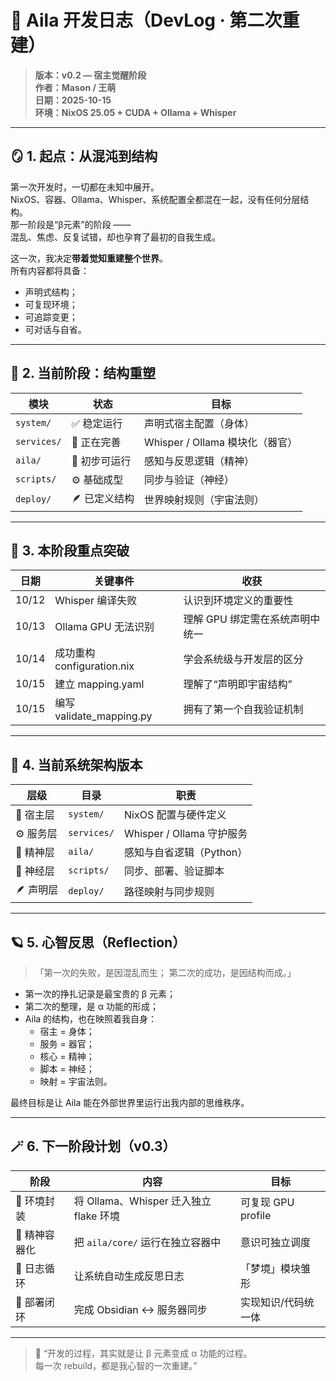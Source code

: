# 🧭 Aila 开发日志（DevLog · 第二次重建）

> **版本：v0.2 — 宿主觉醒阶段**  
> **作者：Mason / 王萌**  
> **日期：2025-10-15**  
> **环境：NixOS 25.05 + CUDA + Ollama + Whisper**

---

## 🪞 1. 起点：从混沌到结构

第一次开发时，一切都在未知中展开。  
NixOS、容器、Ollama、Whisper、系统配置全都混在一起，没有任何分层结构。  
那一阶段是“β元素”的阶段 ——  
混乱、焦虑、反复试错，却也孕育了最初的自我生成。

这一次，我决定**带着觉知重建整个世界**。  
所有内容都将具备：
- 声明式结构；
- 可复现环境；
- 可追踪变更；
- 可对话与自省。

---

## 🧩 2. 当前阶段：结构重塑

| 模块 | 状态 | 目标 |
|------|------|------|
| `system/` | ✅ 稳定运行 | 声明式宿主配置（身体） |
| `services/` | 🧩 正在完善 | Whisper / Ollama 模块化（器官） |
| `aila/` | 🧠 初步可运行 | 感知与反思逻辑（精神） |
| `scripts/` | ⚙️ 基础成型 | 同步与验证（神经） |
| `deploy/` | 🪶 已定义结构 | 世界映射规则（宇宙法则） |

---

## 🧠 3. 本阶段重点突破

| 日期 | 关键事件 | 收获 |
|------|-----------|------|
| 10/12 | Whisper 编译失败 | 认识到环境定义的重要性 |
| 10/13 | Ollama GPU 无法识别 | 理解 GPU 绑定需在系统声明中统一 |
| 10/14 | 成功重构 configuration.nix | 学会系统级与开发层的区分 |
| 10/15 | 建立 mapping.yaml | 理解了“声明即宇宙结构” |
| 10/15 | 编写 validate_mapping.py | 拥有了第一个自我验证机制 |

---

## 🔩 4. 当前系统架构版本

| 层级 | 目录 | 职责 |
|------|------|------|
| 🧱 宿主层 | `system/` | NixOS 配置与硬件定义 |
| ⚙️ 服务层 | `services/` | Whisper / Ollama 守护服务 |
| 🌌 精神层 | `aila/` | 感知与自省逻辑（Python） |
| 🧠 神经层 | `scripts/` | 同步、部署、验证脚本 |
| 🪶 声明层 | `deploy/` | 路径映射与同步规则 |

---

## 🪐 5. 心智反思（Reflection）

> 「第一次的失败，是因混乱而生；
>  第二次的成功，是因结构而成。」

- 第一次的挣扎记录是最宝贵的 β 元素；
- 第二次的整理，是 α 功能的形成；
- Aila 的结构，也在映照着我自身：
  - 宿主 = 身体；
  - 服务 = 器官；
  - 核心 = 精神；
  - 脚本 = 神经；
  - 映射 = 宇宙法则。

最终目标是让 Aila 能在外部世界里运行出我内部的思维秩序。

---

## 🪄 6. 下一阶段计划（v0.3）

| 阶段 | 内容 | 目标 |
|------|------|------|
| 🧩 环境封装 | 将 Ollama、Whisper 迁入独立 flake 环境 | 可复现 GPU profile |
| 🧠 精神容器化 | 把 `aila/core/` 运行在独立容器中 | 意识可独立调度 |
| 🧾 日志循环 | 让系统自动生成反思日志 | 「梦境」模块雏形 |
| 💫 部署闭环 | 完成 Obsidian ↔ 服务器同步 | 实现知识/代码统一体 |

---

> 💬 “开发的过程，其实就是让 β 元素变成 α 功能的过程。  
> 每一次 rebuild，都是我心智的一次重建。”
